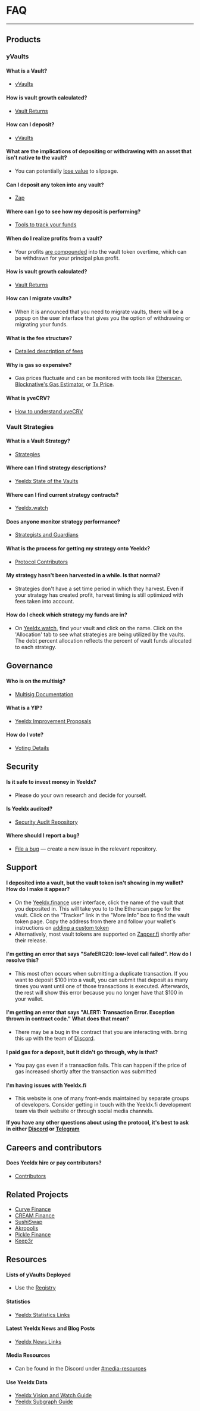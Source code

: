 # FAQ

---

## Products

### yVaults

#### What is a Vault?

- [yVaults](https://docs.Yeeldx.finance/getting-started/products/yvaults/overview#what-are-yvaults)

#### How is vault growth calculated?

- [Vault Returns](https://docs.Yeeldx.finance/getting-started/guides/how-to-understand-yvault-roi#roi-calculation)

#### How can I deposit?

- [yVaults](https://docs.Yeeldx.finance/getting-started/using-Yeeldx)

#### What are the implications of depositing or withdrawing with an asset that isn't native to the vault?

- You can potentially [lose value](https://docs.Yeeldx.finance/getting-started/using-Yeeldx#if-you-dont-have-the-required-token-for-the-vault-that-you-would-like-to-deposit-in) to slippage.

#### Can I deposit any token into any vault?

- [Zap](https://docs.Yeeldx.finance/getting-started/products/yvaults/overview#zap-in-with-any-asset)

#### Where can I go to see how my deposit is performing?

- [Tools to track your funds](https://docs.Yeeldx.finance/getting-started/using-Yeeldx#tools-to-track-your-funds)

#### When do I realize profits from a vault?

- Your profits [are compounded](https://docs.Yeeldx.finance/getting-started/using-Yeeldx#tools-to-track-your-funds) into the vault token overtime, which can be withdrawn for your principal plus profit.

#### How is vault growth calculated?

- [Vault Returns](https://docs.Yeeldx.finance/getting-started/guides/how-to-understand-yvault-roi#roi-calculation)

#### How can I migrate vaults?

- When it is announced that you need to migrate vaults, there will be a popup on the user interface that gives you the option of withdrawing or migrating your funds.

#### What is the fee structure?

- [Detailed description of fees](https://docs.Yeeldx.finance/getting-started/products/yvaults/overview#yvault-fee-structure)

#### Why is gas so expensive?

- Gas prices fluctuate and can be monitored with tools like [Etherscan](https://ethereumprice.org/gas/), [Blocknative's Gas Estimator](https://www.blocknative.com/gas-estimator), or [Tx Price](https://txprice.com/).

#### What is yveCRV?

- [How to understand yveCRV](https://docs.Yeeldx.finance/getting-started/guides/how-to-understand-yveCRV)

### Vault Strategies

#### What is a Vault Strategy?

- [Strategies](https://docs.Yeeldx.finance/getting-started/products/yvaults/vaults-and-strategies)

#### Where can I find strategy descriptions?

- [Yeeldx State of the Vaults](https://vaults.Yeeldx.finance/)

#### Where can I find current strategy contracts?

- [Yeeldx.watch](https://Yeeldx.watch/)

#### Does anyone monitor strategy performance?

- [Strategists and Guardians](https://docs.Yeeldx.finance/getting-started/products/yvaults/vaults-and-strategies)

#### What is the process for getting my strategy onto Yeeldx?

- [Protocol Contributors](https://docs.Yeeldx.finance/developers/v2/getting-started#overview-of-our-vetting-process)

#### My strategy hasn't been harvested in a while. Is that normal?

- Strategies don't have a set time period in which they harvest. Even if your strategy has created profit, harvest timing is still optimized with fees taken into account.

#### How do I check which strategy my funds are in?

- On [Yeeldx.watch](https://Yeeldx.watch), find your vault and click on the name. Click on the 'Allocation' tab to see what strategies are being utilized by the vaults. The debt percent allocation reflects the percent of vault funds allocated to each strategy.

## Governance

#### Who is on the multisig?

- [Multisig Documentation](https://docs.Yeeldx.finance/security/multisig)

#### What is a YIP?

- [Yeeldx Improvement Proposals](https://docs.Yeeldx.finance/contributing/governance/proposal-process)

#### How do I vote?

- [Voting Details](https://docs.Yeeldx.finance/contributing/governance/proposal-process#voting)

## Security

#### Is it safe to invest money in Yeeldx?

- Please do your own research and decide for yourself.

#### Is Yeeldx audited?

- [Security Audit Repository](https://github.com/Yeeldx/Yeeldx-security/tree/master/audits)

#### Where should I report a bug?

- [File a bug](https://docs.Yeeldx.finance/contributing/contribute#file-a-bug) — create a new issue in the relevant repository.

## Support

#### I deposited into a vault, but the vault token isn't showing in my wallet? How do I make it appear?

- On the [Yeeldx.finance](https://Yeeldx.finance) user interface, click the name of the vault that you deposited in. This will take you to to the Etherscan page for the vault. Click on the "Tracker" link in the "More Info" box to find the vault token page. Copy the address from there and follow your wallet's instructions on [adding a custom token](https://docs.Yeeldx.finance/getting-started/guides/how-to-add-a-custom-token-to-metamask)
- Alternatively, most vault tokens are supported on [Zapper.fi](https://zapper.fi) shortly after their release.

#### I'm getting an error that says "SafeERC20: low-level call failed". How do I resolve this?

- This most often occurs when submitting a duplicate transaction. If you want to deposit $100 into a vault, you can submit that deposit as many times you want until one of those transactions is executed. Afterwards, the rest will show this error because you no longer have that $100 in your wallet.

#### I'm getting an error that says "ALERT: Transaction Error. Exception thrown in contract code." What does that mean?

- There may be a bug in the contract that you are interacting with. bring this up with the team of [Discord](https://discord.gg/Yeeldx).

#### I paid gas for a deposit, but it didn't go through, why is that?

- You pay gas even if a transaction fails. This can happen if the price of gas increased shortly after the transaction was submitted

#### I'm having issues with Yeeldx.fi

- This website is one of many front-ends maintained by separate groups of developers. Consider getting in touch with the Yeeldx.fi development team via their website or through social media channels.

**If you have any other questions about using the protocol, it's best to ask in either [Discord](https://discord.gg/Yeeldx) or [Telegram](https://t.me/Yeeldxfinance)**

## Careers and contributors

#### Does Yeeldx hire or pay contributors?

- [Contributors](https://Yeeldxfinance.notion.site/Join-Us-3e9c95b9bd7846a18c0f1cbe6ab05eda)

## Related Projects

- [Curve Finance](https://curve.fi)
- [CREAM Finance](https://cream.finance)
- [SushiSwap](https://www.sushi.com)
- [Akropolis](https://www.akropolis.io)
- [Pickle Finance](https://www.pickle.finance)
- [Keep3r](https://thekeep3r.network/)

## Resources

#### Lists of yVaults Deployed

- Use the [Registry](https://docs.Yeeldx.finance/vaults/smart-contracts/registry)

#### Statistics

- [Yeeldx Statistics Links](https://docs.Yeeldx.finance/resources/links/#statistics)

#### Latest Yeeldx News and Blog Posts

- [Yeeldx News Links](https://docs.Yeeldx.finance/resources/links/#updates)

#### Media Resources

- Can be found in the Discord under [\#media-resources](https://discord.gg/pp3JKTVwtF)

#### Use Yeeldx Data 

- [Yeeldx Vision and Watch Guide](https://medium.com/iearn/diving-into-Yeeldx-metrics-8c3fb0520927)
- [Yeeldx Subgraph Guide](https://medium.com/iearn/subgraphs-explained-Yeeldxing-for-data-4e90d18e33e)